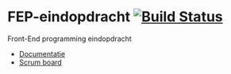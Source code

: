 # FEP-eindopdracht [![Build Status](https://travis-ci.org/GewoonMaarten/FEP-eindopdracht.svg?branch=master)](https://travis-ci.org/GewoonMaarten/FEP-eindopdracht)
Front-End programming eindopdracht <br />
* [Documentatie](https://github.com/GewoonMaarten/FEP-eindopdracht/tree/master/documentatie)
* [Scrum board](https://github.com/GewoonMaarten/FEP-eindopdracht/projects/1)
